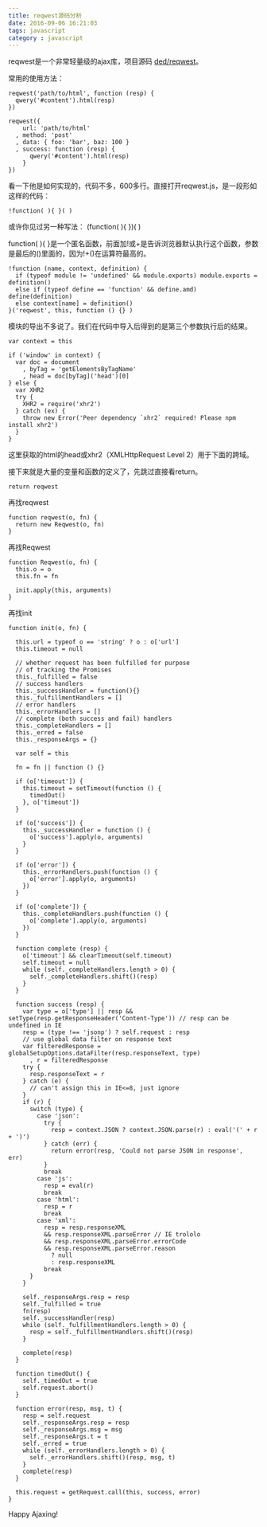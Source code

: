 ```yaml
---
title: reqwest源码分析
date: 2016-09-06 16:21:03
tags: javascript
category : javascript
---
```


reqwest是一个非常轻量级的ajax库，项目源码 [ded/reqwest](https://github.com/ded/reqwest)。  
<!-- more -->
常用的使用方法：

    reqwest('path/to/html', function (resp) {
      qwery('#content').html(resp)
    })

    reqwest({
        url: 'path/to/html'
      , method: 'post'
      , data: { foo: 'bar', baz: 100 }
      , success: function (resp) {
          qwery('#content').html(resp)
        }
    })

看一下他是如何实现的，代码不多，600多行。直接打开reqwest.js，是一段形如这样的代码：

    !function( ){ }( )
或许你见过另一种写法：
	(function( ){ })( )

function( ){ }是一个匿名函数，前面加!或+是告诉浏览器默认执行这个函数，参数是最后的()里面的，因为!+()在运算符最高的。  

	!function (name, context, definition) {
	  if (typeof module != 'undefined' && module.exports) module.exports = definition()
	  else if (typeof define == 'function' && define.amd) define(definition)
	  else context[name] = definition()
	}('reqwest', this, function () {} )

模块的导出不多说了。我们在代码中导入后得到的是第三个参数执行后的结果。  

    var context = this

    if ('window' in context) {
      var doc = document
        , byTag = 'getElementsByTagName'
        , head = doc[byTag]('head')[0]
    } else {
      var XHR2
      try {
        XHR2 = require('xhr2')
      } catch (ex) {
        throw new Error('Peer dependency `xhr2` required! Please npm install xhr2')
      }
    }

这里获取的html的head或xhr2（XMLHttpRequest Level 2）用于下面的跨域。  

接下来就是大量的变量和函数的定义了，先跳过直接看return。

    return reqwest

再找reqwest

    function reqwest(o, fn) {
      return new Reqwest(o, fn)
    }

再找Reqwest

    function Reqwest(o, fn) {
      this.o = o
      this.fn = fn

      init.apply(this, arguments)
    }

再找init

    function init(o, fn) {

      this.url = typeof o == 'string' ? o : o['url']
      this.timeout = null

      // whether request has been fulfilled for purpose
      // of tracking the Promises
      this._fulfilled = false
      // success handlers
      this._successHandler = function(){}
      this._fulfillmentHandlers = []
      // error handlers
      this._errorHandlers = []
      // complete (both success and fail) handlers
      this._completeHandlers = []
      this._erred = false
      this._responseArgs = {}

      var self = this

      fn = fn || function () {}

      if (o['timeout']) {
        this.timeout = setTimeout(function () {
          timedOut()
        }, o['timeout'])
      }

      if (o['success']) {
        this._successHandler = function () {
          o['success'].apply(o, arguments)
        }
      }

      if (o['error']) {
        this._errorHandlers.push(function () {
          o['error'].apply(o, arguments)
        })
      }

      if (o['complete']) {
        this._completeHandlers.push(function () {
          o['complete'].apply(o, arguments)
        })
      }

      function complete (resp) {
        o['timeout'] && clearTimeout(self.timeout)
        self.timeout = null
        while (self._completeHandlers.length > 0) {
          self._completeHandlers.shift()(resp)
        }
      }

      function success (resp) {
        var type = o['type'] || resp && setType(resp.getResponseHeader('Content-Type')) // resp can be undefined in IE
        resp = (type !== 'jsonp') ? self.request : resp
        // use global data filter on response text
        var filteredResponse = globalSetupOptions.dataFilter(resp.responseText, type)
          , r = filteredResponse
        try {
          resp.responseText = r
        } catch (e) {
          // can't assign this in IE<=8, just ignore
        }
        if (r) {
          switch (type) {
            case 'json':
              try {
                resp = context.JSON ? context.JSON.parse(r) : eval('(' + r + ')')
              } catch (err) {
                return error(resp, 'Could not parse JSON in response', err)
              }
              break
            case 'js':
              resp = eval(r)
              break
            case 'html':
              resp = r
              break
            case 'xml':
              resp = resp.responseXML
              && resp.responseXML.parseError // IE trololo
              && resp.responseXML.parseError.errorCode
              && resp.responseXML.parseError.reason
                ? null
                : resp.responseXML
              break
          }
        }

        self._responseArgs.resp = resp
        self._fulfilled = true
        fn(resp)
        self._successHandler(resp)
        while (self._fulfillmentHandlers.length > 0) {
          resp = self._fulfillmentHandlers.shift()(resp)
        }

        complete(resp)
      }

      function timedOut() {
        self._timedOut = true
        self.request.abort()
      }

      function error(resp, msg, t) {
        resp = self.request
        self._responseArgs.resp = resp
        self._responseArgs.msg = msg
        self._responseArgs.t = t
        self._erred = true
        while (self._errorHandlers.length > 0) {
          self._errorHandlers.shift()(resp, msg, t)
        }
        complete(resp)
      }

      this.request = getRequest.call(this, success, error)
    }




Happy Ajaxing!
